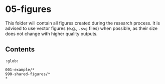 # 05-figures

This folder will contain all figures created during the research process.
It is advised to use vector figures (e.g.,  `.svg` files) when possible, as their size does not change with higher quality outputs.

## Contents

```{toctree}
:glob:

001-example/*
990-shared-figures/*
*
```
